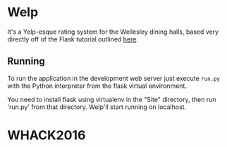 Welp
=========

It's a Yelp-esque rating system for the Wellesley dining halls, based very directly off of the Flask tutorial outlined [here](http://blog.miguelgrinberg.com/post/the-flask-mega-tutorial-part-i-hello-world).

Running
-------

To run the application in the development web server just execute `run.py` with the Python interpreter from the flask virtual environment.

You need to install flask using virtualenv in the "Site" directory, then run 'run.py' from that directory. Welp'll start running on localhost.

# WHACK2016
